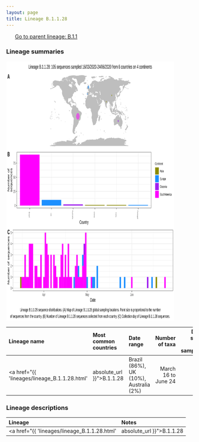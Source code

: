 ```yaml
---
layout: page
title: Lineage B.1.1.28
---
```




<p>
<ul class="actions small">
	 <a href="{{ 'lineages/lineage_B.1.1.1.html' | absolute_url }}" class="button special fit">Go to parent lineage: B.1.1</a>
</ul>
</p>
<h3> Lineage summaries</h3>

<img src="../assets/images/B.1.1.28.svg" alt="B.1.1.28 lineage summary figure" width="90%" height="700px" />


| Lineage name | Most common countries | Date range | Number of taxa |  Days since last sampling | Known Travel | Recall value |
|:-----|:-----|:-------|-------:|-------:|:---------|--------:|
| <a href="{{ 'lineages/lineage_B.1.1.28.html' | absolute_url }}">B.1.1.28</a> | Brazil (86%), UK (10%), Australia (2%) | March 16 to June 24 | 105 | 59 |  | 0.98 |

<h3>Lineage descriptions</h3>

| Lineage | Notes |
|:-----|:-----|
| <a href="{{ 'lineages/lineage_B.1.1.28.html' | absolute_url }}">B.1.1.28</a> | Brazil lineage, some sister sequences from parent node are also from Brazil, however there's sequences from a variety of other locations on that node. |

